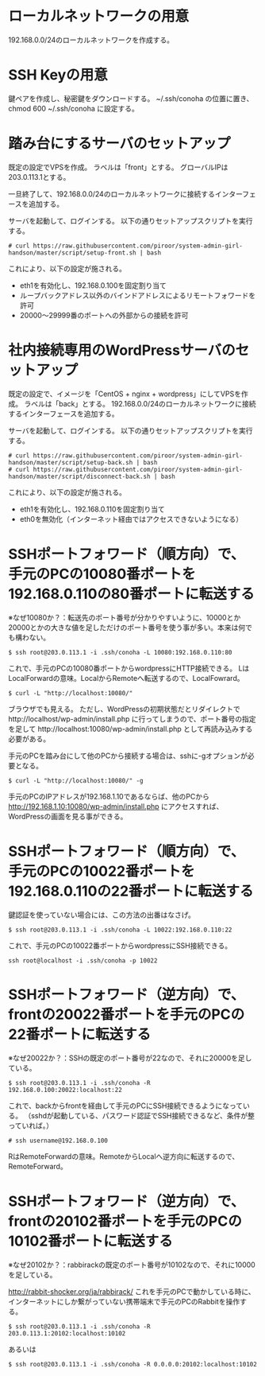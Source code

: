 # ローカルネットワークの用意

192.168.0.0/24のローカルネットワークを作成する。


# SSH Keyの用意

鍵ペアを作成し、秘密鍵をダウンロードする。
~/.ssh/conoha
の位置に置き、
chmod 600 ~/.ssh/conoha
に設定する。


# 踏み台にするサーバのセットアップ

既定の設定でVPSを作成。
ラベルは「front」とする。
グローバルIPは203.0.113.1とする。

一旦終了して、192.168.0.0/24のローカルネットワークに接続するインターフェースを追加する。

サーバを起動して、ログインする。
以下の通りセットアップスクリプトを実行する。

~~~
# curl https://raw.githubusercontent.com/piroor/system-admin-girl-handson/master/script/setup-front.sh | bash
~~~

これにより、以下の設定が施される。

 * eth1を有効化し、192.168.0.100を固定割り当て
 * ループバックアドレス以外のバインドアドレスによるリモートフォワードを許可
 * 20000～29999番のポートへの外部からの接続を許可


# 社内接続専用のWordPressサーバのセットアップ

既定の設定で、イメージを「CentOS + nginx + wordpress」にしてVPSを作成。
ラベルは「back」とする。
192.168.0.0/24のローカルネットワークに接続するインターフェースを追加する。

サーバを起動して、ログインする。
以下の通りセットアップスクリプトを実行する。

~~~
# curl https://raw.githubusercontent.com/piroor/system-admin-girl-handson/master/script/setup-back.sh | bash
# curl https://raw.githubusercontent.com/piroor/system-admin-girl-handson/master/script/disconnect-back.sh | bash
~~~

これにより、以下の設定が施される。

 * eth1を有効化し、192.168.0.110を固定割り当て
 * eth0を無効化（インターネット経由ではアクセスできないようになる）



# SSHポートフォワード（順方向）で、手元のPCの10080番ポートを192.168.0.110の80番ポートに転送する

※なぜ10080か？：転送先のポート番号が分かりやすいように、10000とか20000とかの大きな値を足しただけのポート番号を使う事が多い。本来は何でも構わない。

~~~
$ ssh root@203.0.113.1 -i .ssh/conoha -L 10080:192.168.0.110:80
~~~

これで、手元のPCの10080番ポートからwordpressにHTTP接続できる。
LはLocalForwardの意味。LocalからRemoteへ転送するので、LocalFowrard。

~~~
$ curl -L "http://localhost:10080/"
~~~

ブラウザでも見える。
ただし、WordPressの初期状態だとリダイレクトで
http://localhost/wp-admin/install.php
に行ってしまうので、ポート番号の指定を足して
http://localhost:10080/wp-admin/install.php
として再読み込みする必要がある。

手元のPCを踏み台にして他のPCから接続する場合は、sshに-gオプションが必要となる。

~~~
$ curl -L "http://localhost:10080/" -g
~~~

手元のPCのIPアドレスが192.168.1.10であるならば、他のPCから
http://192.168.1.10:10080/wp-admin/install.php
にアクセスすれば、WordPressの画面を見る事ができる。




# SSHポートフォワード（順方向）で、手元のPCの10022番ポートを192.168.0.110の22番ポートに転送する

鍵認証を使っていない場合には、この方法の出番はなさげ。

~~~
$ ssh root@203.0.113.1 -i .ssh/conoha -L 10022:192.168.0.110:22
~~~

これで、手元のPCの10022番ポートからwordpressにSSH接続できる。

~~~
ssh root@localhost -i .ssh/conoha -p 10022
~~~





# SSHポートフォワード（逆方向）で、frontの20022番ポートを手元のPCの22番ポートに転送する

※なぜ20022か？：SSHの既定のポート番号が22なので、それに20000を足している。

~~~
$ ssh root@203.0.113.1 -i .ssh/conoha -R 192.168.0.100:20022:localhost:22
~~~

これで、backからfrontを経由して手元のPCにSSH接続できるようになっている。
（sshdが起動している、パスワード認証でSSH接続できるなど、条件が整っていれば。）

~~~
# ssh username@192.168.0.100
~~~

RはRemoteForwardの意味。RemoteからLocalへ逆方向に転送するので、RemoteForward。




# SSHポートフォワード（逆方向）で、frontの20102番ポートを手元のPCの10102番ポートに転送する

※なぜ20102か？：rabbirackの既定のポート番号が10102なので、それに10000を足している。

http://rabbit-shocker.org/ja/rabbirack/
これを手元のPCで動かしている時に、インターネットにしか繋がっていない携帯端末で手元のPCのRabbitを操作する。

~~~
$ ssh root@203.0.113.1 -i .ssh/conoha -R 203.0.113.1:20102:localhost:10102
~~~

あるいは

~~~
$ ssh root@203.0.113.1 -i .ssh/conoha -R 0.0.0.0:20102:localhost:10102
~~~
